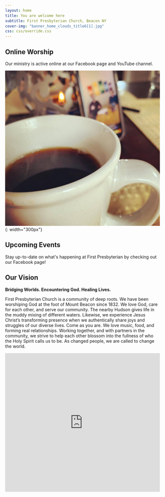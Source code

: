 ```yaml
---
layout: home
title: You are welcome here
subtitle: First Presbyterian Church, Beacon NY
cover-img: "banner_home_clouds_title6[1].jpg"
css: css/override.css
---
```


## Online Worship
Our ministry is active online at our Facebook page and YouTube channel.

![Coffee and Church](/images/IMG_1303.JPG){: width="300px"}

## Upcoming Events

Stay up-to-date on what's happening at First Presbyterian by checking out our Facebook page!

## Our Vision

**Bridging Worlds. Encountering God. Healing Lives.** 

First Presbyterian Church is a community of deep roots. We have been worshiping God at the foot of Mount Beacon since 1832. We love God, care for each other, and serve our community. The nearby Hudson gives life in the muddy mixing of different waters. Likewise, we experience Jesus Christ’s transforming presence when we authentically share joys and struggles of our diverse lives. Come as you are. We love music, food, and forming real relationships. Working together, and with partners in the community, we strive to help each other blossom into the fullness of who the Holy Spirit calls us to be. As changed people, we are called to change the world.




<iframe src="https://www.google.com/maps/embed?pb=!1m18!1m12!1m3!1d2988.0777741135653!2d-73.9623172846394!3d41.50258937925374!2m3!1f0!2f0!3f0!3m2!1i1024!2i768!4f13.1!3m3!1m2!1s0x89dd3167534c09f1%3A0x9c65275fc9d5213c!2sFirst%20Presbyterian%20Church!5e0!3m2!1sen!2sus!4v1585499610358!5m2!1sen!2sus" width="100%" height="450" frameborder="0" style="border:0;" allowfullscreen="" aria-hidden="false" tabindex="0"></iframe>
